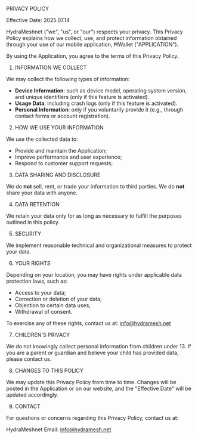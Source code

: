 PRIVACY POLICY

Effective Date: 2025.07.14

HydraMeshnet ("we", "us", or "our") respects your privacy. This Privacy Policy explains how we collect, use, and protect information obtained through your use of our mobile application, ĦWallet ("APPLICATION").

By using the Application, you agree to the terms of this Privacy Policy.

1. INFORMATION WE COLLECT

We may collect the following types of information:

- **Device Information**: such as device model, operating system version, and unique identifiers (only if this feature is activated).
- **Usage Data**: including crash logs (only if this feature is activated).
- **Personal Information**: only if you voluntarily provide it (e.g., through contact forms or account registration).

2. HOW WE USE YOUR INFORMATION

We use the collected data to:

- Provide and maintain the Application;
- Improve performance and user experience;
- Respond to customer support requests;

3. DATA SHARING AND DISCLOSURE

We do **not** sell, rent, or trade your information to third parties. We do **not** share your data with anyone.

4. DATA RETENTION

We retain your data only for as long as necessary to fulfill the purposes outlined in this policy.

5. SECURITY

We implement reasonable technical and organizational measures to protect your data.

6. YOUR RIGHTS

Depending on your location, you may have rights under applicable data protection laws, such as:

- Access to your data;
- Correction or deletion of your data;
- Objection to certain data uses;
- Withdrawal of consent.

To exercise any of these rights, contact us at: info@hydramesh.net

7. CHILDREN'S PRIVACY

We do not knowingly collect personal information from children under 13. If you are a parent or guardian and believe your child has provided data, please contact us.

8. CHANGES TO THIS POLICY

We may update this Privacy Policy from time to time. Changes will be posted in the Application or on our website, and the "Effective Date" will be updated accordingly.

9. CONTACT

For questions or concerns regarding this Privacy Policy, contact us at:

HydraMeshnet
Email: info@hydramesh.net
